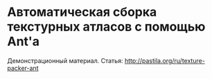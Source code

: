 ﻿# Автоматическая сборка текстурных атласов с помощью Ant'a

Демонстрационный материал.
Статья: http://pastila.org/ru/texture-packer-ant